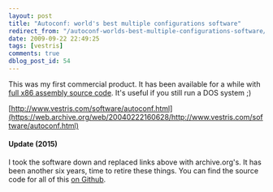 ```yaml
---
layout: post
title: "Autoconf: world's best multiple configurations software"
redirect_from: "/autoconf-worlds-best-multiple-configurations-software/"
date: 2009-09-22 22:49:25
tags: [vestris]
comments: true
dblog_post_id: 54
---
```

This was my first commercial product. It has been available for a while with [full x86 assembly source code](https://github.com/dblock/autoconf). It's useful if you still run a DOS system ;)

[http://www.vestris.com/software/autoconf.html](https://web.archive.org/web/20040222160628/http://www.vestris.com/software/autoconf.html)

#### Update (2015)

I took the software down and replaced links above with archive.org's. It has been another six years, time to retire these things. You can find the source code for all of this [on Github](https://github.com/dblock/autoconf).
